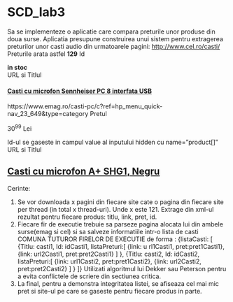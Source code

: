 # SCD_lab3

Sa se implementeze o aplicatie care compara preturile unor produse din doua surse.
Aplicatia presupune construirea unui sistem pentru extragerea preturilor unor casti audio din urmatoarele pagini:
http://www.cel.ro/casti/
Preturile arata astfel
<b itemprop="price" content="129">129</b>
Id
<div class="stoc_list"><span id="s113989-0"><b class="info_stoc in_stoc">in stoc</b></span></div>
URL si Titlul
<h4 class="productTitle"><a href="http://www.cel.ro/casti/casti-cu-microfon-sennheiser-pc-8-interfata-usb-pMCMwPT0n-l/" class="productListing-data-b product_link product_name"><span itemprop="name">Casti cu microfon Sennheiser PC 8 interfata USB</span></a></h4>
https://www.emag.ro/casti-pc/c?ref=hp_menu_quick-nav_23_649&type=category
Pretul
<p class="product-new-price">30<sup>99</sup> <span>Lei</span></p>
Id-ul se gaseste in campul value al inputului hidden cu name=”product[]”
<input type="hidden" name="product[]" value="555373">
URL si Titlul
<h2 class="card-body product-title-zone">
                        <a href="https://www.emag.ro/casti-cu-microfon-a-negru-shg1/pd/DXHB2YBBM/" data-ref="" class="product-title js-product-url" data-zone="title">Casti cu microfon A+ SHG1, Negru</a>
                    </h2>

Cerinte:
1. Se vor downloada x pagini din fiecare site cate o pagina din fiecare site per thread (in total x thread-uri). Unde x este 121. Extrage din xml-ul rezultat pentru fiecare produs: titlu, link, pret, id. 
2. Fiecare fir de executie trebuie sa parseze pagina alocata lui din ambele surse(emag si cel) si sa salveze informatiile intr-o lista  de casti COMUNA TUTUROR FIRELOR DE EXECUTIE de forma :
{listaCasti: [
	{Titlu: casti1,
	Id: idCasti1,
	listaPreturi:[
	{link: u
rl1Casti1,
pret:pret1Casti1},
{link: url2Casti1,
pret:pret2Casti1}
           ]
         },
        {Titlu: casti2,
	Id: idCasti2,
	listaPreturi:[
	{link: url1Casti2,
pret:pret1Casti2}, 
{link: url2Casti2,
pret:pret2Casti2}
           ]
         }
]}
Utilizati algoritmul lui Dekker sau Peterson pentru a evita conflictele de scriere din sectiunea critica. 
3. La final, pentru a demonstra integritatea listei, se afiseaza cel mai mic pret si site-ul pe care se gaseste pentru fiecare produs in parte.
